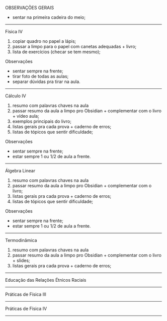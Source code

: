 OBSERVAÇÕES GERAIS
* sentar na primeira cadeira do meio;
----
Física IV
1. copiar quadro no papel a lápis;
2. passar a limpo para o papel com canetas adequadas + livro;
3. lista de exercícios (checar se tem mesmo);

Observações
* sentar sempre na frente;
* tirar foto de todas as aulas;
* separar dúvidas pra tirar na aula.

---
Cálculo IV
1. resumo com palavras chaves na aula
2. passar resumo da aula a limpo pro Obsidian + complementar com o livro + vídeo aula;
3. exemplos principais do livro;
4. listas gerais pra cada prova + caderno de erros;
5. listas de tópicos que sentir dificuldade;

Observações
* sentar sempre na frente;
* estar sempre 1 ou 1/2 de aula a frente.
----
Álgebra Linear
1. resumo com palavras chaves na aula
2. passar resumo da aula a limpo pro Obsidian + complementar com o livro;
3. listas gerais pra cada prova + caderno de erros;
4. listas de tópicos que sentir dificuldade;

Observações
* sentar sempre na frente;
* estar sempre 1 ou 1/2 de aula a frente.
-----
Termodinâmica
1. resumo com palavras chaves na aula
2. passar resumo da aula a limpo pro Obsidian + complementar com o livro + slides;
3. listas gerais pra cada prova + caderno de erros;
---
Educação das Relações Étnicos Raciais

---
Práticas de Física III

---
Práticas de Física IV

---
